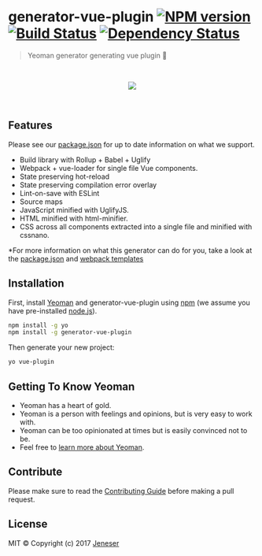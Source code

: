 # generator-vue-plugin [![NPM version][npm-image]][npm-url] [![Build Status][travis-image]][travis-url] [![Dependency Status][daviddm-image]][daviddm-url]
> Yeoman generator generating vue plugin :rocket:

<br>
<p align="center">
  <img src="https://raw.githubusercontent.com/jeneser/generator-vue-plugin/master/screenshot.gif" />
</p>
<br>

## Features

Please see our [package.json](https://github.com/jeneser/generator-vue-plugin/blob/master/package.json) for up to date information on what we support.

- Build library with Rollup + Babel + Uglify
- Webpack + vue-loader for single file Vue components.
- State preserving hot-reload
- State preserving compilation error overlay
- Lint-on-save with ESLint
- Source maps
- JavaScript minified with UglifyJS.
- HTML minified with html-minifier.
- CSS across all components extracted into a single file and minified with cssnano.

*For more information on what this generator can do for you, take a look at the [package.json](https://github.com/jeneser/generator-vue-plugin/blob/master/package.json) and [webpack templates](https://github.com/vuejs-templates/webpack)

## Installation

First, install [Yeoman](http://yeoman.io) and generator-vue-plugin using [npm](https://www.npmjs.com/) (we assume you have pre-installed [node.js](https://nodejs.org/)).

```bash
npm install -g yo
npm install -g generator-vue-plugin
```

Then generate your new project:

```bash
yo vue-plugin
```

## Getting To Know Yeoman

 * Yeoman has a heart of gold.
 * Yeoman is a person with feelings and opinions, but is very easy to work with.
 * Yeoman can be too opinionated at times but is easily convinced not to be.
 * Feel free to [learn more about Yeoman](http://yeoman.io/).

## Contribute

Please make sure to read the [Contributing Guide](https://github.com/jeneser/generator-vue-plugin/blob/master/CONTRIBUTING.md) before making a pull request.

## License

MIT © Copyright (c) 2017 [Jeneser](https://github.com/jeneser)

[npm-image]: https://badge.fury.io/js/generator-vue-plugin.svg
[npm-url]: https://npmjs.org/package/generator-vue-plugin
[travis-image]: https://travis-ci.org/jeneser/generator-vue-plugin.svg?branch=master
[travis-url]: https://travis-ci.org/jeneser/generator-vue-plugin
[daviddm-image]: https://david-dm.org/jeneser/generator-vue-plugin.svg?theme=shields.io
[daviddm-url]: https://david-dm.org/jeneser/generator-vue-plugin
